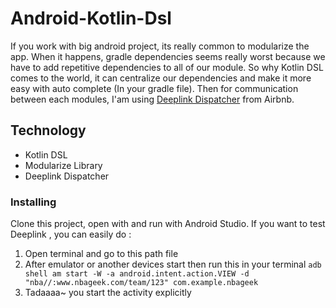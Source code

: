 # Android-Kotlin-Dsl
 If you work with big android project, its really common to modularize the app. When it happens, gradle dependencies seems really worst because we have to add repetitive dependencies to all of our module. So why Kotlin DSL comes to the world, it can centralize our dependencies and make it more easy with auto complete (In your gradle file). Then for communication between each modules, I'am using [Deeplink Dispatcher](https://github.com/airbnb/DeepLinkDispatch) from Airbnb.

## Technology
- Kotlin DSL
- Modularize Library
- Deeplink Dispatcher

### Installing
Clone this project, open with and run with Android Studio. If you want to test Deeplink , you can easily do :
1. Open terminal and go to this path file
2. After emulator or another devices start then run this in your terminal `adb shell am start -W -a android.intent.action.VIEW -d "nba//:www.nbageek.com/team/123" com.example.nbageek`
3. Tadaaaa~ you start the activity explicitly


